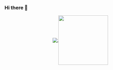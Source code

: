 ### Hi there 👋


<p align="center">
  <a href="https://github.com/anuraghazra/github-readme-stats">
    <img
      align="center"
      src="https://github-readme-stats.vercel.app/api/top-langs/?username=anansc2&theme=midnight-purple&layout=compact"
    />
  </a>
  <a href="https://github.com/anuraghazra/github-readme-stats">
    <img
      align="center"
      height="165"
      src="https://github-readme-stats.vercel.app/api?username=anansc2&count_private=true&theme=midnight-purple&show_icons=true&custom_title=Github%20Status&hide=issues"
    />
  </a>
</p>
